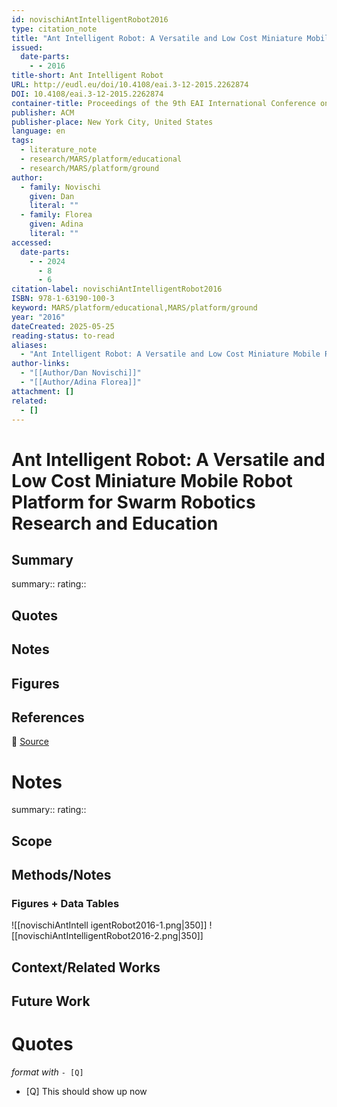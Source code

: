 ```yaml
---
id: novischiAntIntelligentRobot2016
type: citation_note
title: "Ant Intelligent Robot: A Versatile and Low Cost Miniature Mobile Robot Platform for Swarm Robotics Research and Education"
issued:
  date-parts:
    - - 2016
title-short: Ant Intelligent Robot
URL: http://eudl.eu/doi/10.4108/eai.3-12-2015.2262874
DOI: 10.4108/eai.3-12-2015.2262874
container-title: Proceedings of the 9th EAI International Conference on Bio-inspired Information and Communications Technologies (formerly BIONETICS)
publisher: ACM
publisher-place: New York City, United States
language: en
tags:
  - literature_note
  - research/MARS/platform/educational
  - research/MARS/platform/ground
author:
  - family: Novischi
    given: Dan
    literal: ""
  - family: Florea
    given: Adina
    literal: ""
accessed:
  date-parts:
    - - 2024
      - 8
      - 6
citation-label: novischiAntIntelligentRobot2016
ISBN: 978-1-63190-100-3
keyword: MARS/platform/educational,MARS/platform/ground
year: "2016"
dateCreated: 2025-05-25
reading-status: to-read
aliases:
  - "Ant Intelligent Robot: A Versatile and Low Cost Miniature Mobile Robot Platform for Swarm Robotics Research and Education"
author-links:
  - "[[Author/Dan Novischi]]"
  - "[[Author/Adina Florea]]"
attachment: []
related:
  - []
---
```


# Ant Intelligent Robot: A Versatile and Low Cost Miniature Mobile Robot Platform for Swarm Robotics Research and Education

## Summary
summary::
rating::

## Quotes

## Notes

## Figures

## References

🔗 [Source](http://eudl.eu/doi/10.4108/eai.3-12-2015.2262874)

# Notes 
summary::
rating:: 

## Scope
## Methods/Notes
### Figures + Data Tables
![[novischiAntIntell
igentRobot2016-1.png|350]]
![[novischiAntIntelligentRobot2016-2.png|350]]

## Context/Related Works
## Future Work


# Quotes
 *format with* `- [Q]`
 - [Q] This should show up now
